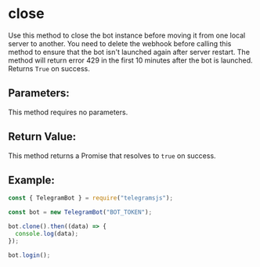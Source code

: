 # close

Use this method to close the bot instance before moving it from one local server to another. You need to delete the webhook before calling this method to ensure that the bot isn't launched again after server restart. The method will return error 429 in the first 10 minutes after the bot is launched. Returns `True` on success.

## Parameters:

This method requires no parameters.

## Return Value:

This method returns a Promise that resolves to `true` on success.

## Example:

```javascript
const { TelegramBot } = require("telegramsjs");

const bot = new TelegramBot("BOT_TOKEN");

bot.clone().then((data) => {
  console.log(data);
});

bot.login();
```
